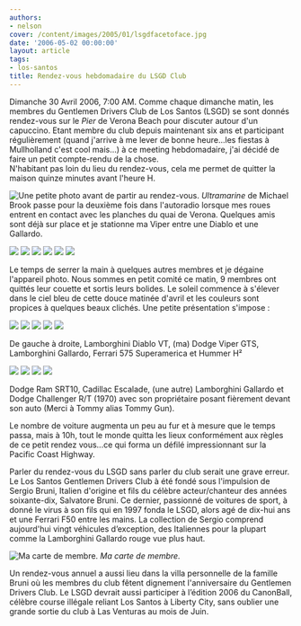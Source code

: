 ```yaml
---
authors:
- nelson
cover: /content/images/2005/01/lsgdfacetoface.jpg
date: '2006-05-02 00:00:00'
layout: article
tags:
- los-santos
title: Rendez-vous hebdomadaire du LSGD Club
---
```



Dimanche 30 Avril 2006, 7:00 AM. Comme chaque dimanche matin, les membres du Gentlemen Drivers Club de Los Santos (LSGD) se sont donnés rendez-vous sur le _Pier_ de Verona Beach pour discuter autour d'un capuccino. Etant membre du club depuis maintenant six ans et participant régulièrement (quand j'arrive à me lever de bonne heure...les fiestas&nbsp;à Mullholland c'est cool mais...) à ce meeting hebdomadaire, j'ai décidé de faire un petit compte-rendu de la chose.  
N'habitant pas loin du lieu du rendez-vous, cela me permet de quitter la maison quinze minutes avant l'heure H.

![Une petite photo avant de partir au rendez-vous.](/content/images/2005/01/homesweethome.jpg)
_Ultramarine_ de Michael Brook passe pour la deuxième fois dans l'autoradio lorsque mes roues entrent en contact avec les planches du quai de Verona. Quelques amis sont déjà sur place et je stationne ma Viper entre une Diablo et une Gallardo.

![](/content/images/2005/01/arrivee.jpg)
![](/content/images/2005/01/lsgd1.jpg)
![](/content/images/2005/01/lsgd2.jpg)
![](/content/images/2005/01/lsgd3.jpg)
![](/content/images/2005/01/lsgdfacetoface.jpg)
![](/content/images/2005/01/lsgdfacetoface2.jpg)

Le temps de serrer la main à quelques autres membres et je dégaine l'appareil photo. Nous sommes en petit comité ce matin, 9 membres ont quittés leur couette et sortis leurs bolides. Le soleil commence à s'élever dans le ciel bleu de cette douce matinée d'avril et les couleurs sont propices à quelques beaux clichés. Une petite présentation s'impose :

![](/content/images/2005/01/gallajaune.jpg)
![](/content/images/2005/01/vipah.jpg)
![](/content/images/2005/01/gallajaune2.jpg)
![](/content/images/2005/01/575sa.jpg)
![](/content/images/2005/01/h2.jpg)

De gauche à droite, Lamborghini Diablo VT, (ma) Dodge Viper GTS, Lamborghini Gallardo, Ferrari 575 Superamerica et Hummer H²

![](/content/images/2005/01/SRT10.jpg)
![](/content/images/2005/01/caddylade.jpg)
![](/content/images/2005/01/gallarouge.jpg)
![](/content/images/2005/01/chally.jpg)

Dodge Ram SRT10, Cadillac Escalade, (une autre) Lamborghini Gallardo et Dodge Challenger R/T (1970) avec son propriétaire posant fièrement devant son auto (Merci à Tommy alias Tommy Gun).

Le nombre de voiture augmenta un peu au fur et à mesure que le temps passa, mais à 10h, tout le monde quitta les lieux conformément aux règles de ce petit rendez vous...ce qui forma un défilé impressionnant sur la Pacific Coast Highway.

Parler du rendez-vous du LSGD sans parler du club serait une grave erreur. Le Los Santos Gentlemen Drivers Club à été fondé sous l'impulsion de Sergio Bruni, Italien d'origine et fils du célèbre acteur/chanteur des années soixante-dix, Salvatore Bruni. Ce dernier, passionné de voitures de sport, à donné le virus à son fils qui en 1997 fonda le LSGD, alors agé de dix-hui ans et une Ferrari F50 entre les mains. La collection de Sergio comprend aujourd'hui vingt véhicules d’exception, des Italiennes pour la plupart comme la Lamborghini Gallardo rouge vue plus haut.

![Ma carte de membre.](/content/images/2005/01/mamacarte.jpg)
_Ma carte de membre._

Un rendez-vous annuel&nbsp;a aussi lieu dans la villa personnelle de la famille Bruni où les membres du club fêtent dignement l'anniversaire du Gentlemen Drivers Club. Le LSGD devrait aussi participer à l’édition 2006 du CanonBall, célèbre course illégale reliant Los Santos à Liberty City, sans oublier une grande sortie du club à Las Venturas au mois de Juin.
